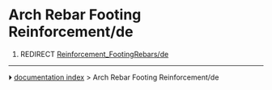 # Arch Rebar Footing Reinforcement/de
1.  REDIRECT [Reinforcement_FootingRebars/de](Reinforcement_FootingRebars/de.md)



---
⏵ [documentation index](../README.md) > Arch Rebar Footing Reinforcement/de
